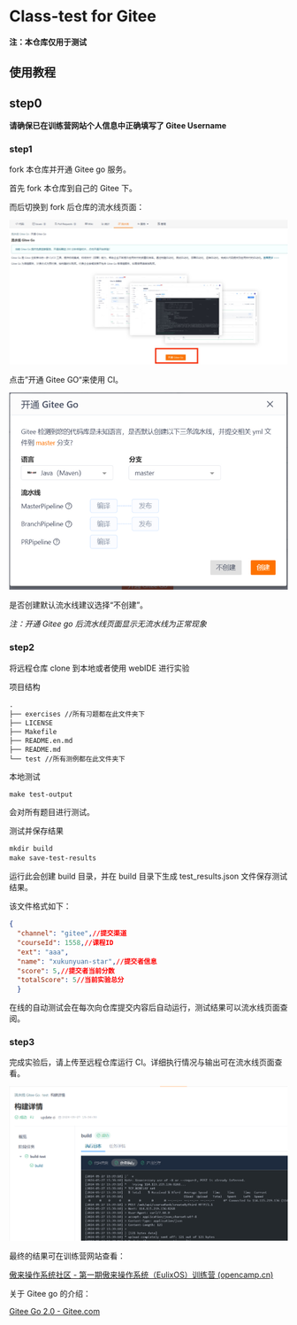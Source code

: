 # Class-test for Gitee

**注：本仓库仅用于测试**

## 使用教程

## step0

**请确保已在训练营网站个人信息中正确填写了 Gitee Username**

### step1

fork 本仓库并开通 Gitee go 服务。

首先 fork 本仓库到自己的 Gitee 下。

而后切换到 fork 后仓库的流水线页面：

![](img/kaitong.jpg)

点击”开通 Gitee GO“来使用 CI。

![](img/chuagjian.jpg)

是否创建默认流水线建议选择“不创建”。

*注：开通 Gitee go 后流水线页面显示无流水线为正常现象*

### step2

将远程仓库 clone 到本地或者使用 webIDE 进行实验

项目结构

```shell
.
├── exercises //所有习题都在此文件夹下
├── LICENSE
├── Makefile 
├── README.en.md
├── README.md
└── test //所有测例都在此文件夹下
```

本地测试

```makefile
make test-output
```

会对所有题目进行测试。

测试并保存结果

```makefile
mkdir build
make save-test-results 
```

运行此会创建 build 目录，并在 build 目录下生成 test_results.json 文件保存测试结果。

该文件格式如下：

```json
{
  "channel": "gitee",//提交渠道
  "courseId": 1558,//课程ID
  "ext": "aaa",
  "name": "xukunyuan-star",//提交者信息
  "score": 5,//提交者当前分数
  "totalScore": 5//当前实验总分
  }

```

在线的自动测试会在每次向仓库提交内容后自动运行，测试结果可以流水线页面查阅。

### step3

完成实验后，请上传至远程仓库运行 CI。详细执行情况与输出可在流水线页面查看。

![](img/jeiguo.jpg)

最终的结果可在训练营网站查看：

[傲来操作系统社区 - 第一期傲来操作系统（EulixOS）训练营 (opencamp.cn)](https://opencamp.cn/EulixOS/camp/202401/stage/0?tab=rank)

关于 Gitee go 的介绍：

[Gitee Go 2.0 - Gitee.com](https://gitee.com/help/categories/69)

